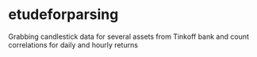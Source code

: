 # etudeforparsing
Grabbing candlestick data for several assets from Tinkoff bank and count correlations for daily and hourly returns

